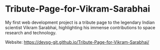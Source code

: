 # Tribute-Page-for-Vikram-Sarabhai
My first web development project is a tribute page to the legendary Indian scientist Vikram Sarabhai, highlighting his immense contributions to space research and technology.

Website: https://devsg-git.github.io/Tribute-Page-for-Vikram-Sarabhai/
